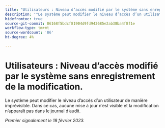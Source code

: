 ```yaml
---
title: "Utilisateurs : Niveau d’accès modifié par le système sans enregistrement de la modification"
description: '"Le système peut modifier le niveau d’accès d’un utilisateur de manière imprévisible. Dans ce cas, aucune mise à jour n’est visible et la modification n’apparaît pas dans le journal d’audit.'
hidefromtoc: true
source-git-commit: 86168f5bdcf81904d9fd943685e2ab38ba4f8f1e
workflow-type: tm+mt
source-wordcount: '86'
ht-degree: 4%

---
```



# Utilisateurs : Niveau d’accès modifié par le système sans enregistrement de la modification.

Le système peut modifier le niveau d’accès d’un utilisateur de manière imprévisible. Dans ce cas, aucune mise à jour n’est visible et la modification n’apparaît pas dans le journal d’audit.

_Premier signalement le 18 février 2023._

